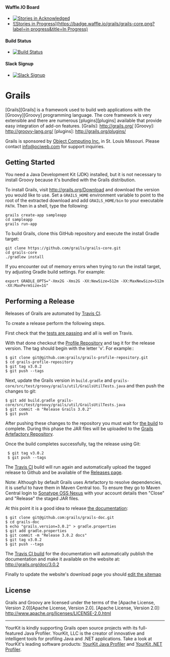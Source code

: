 #### Waffle.IO Board
- [![Stories in Acknowledged](https://badge.waffle.io/grails/grails-core.png?label=Acknowledged&title=Acknowledged)](https://waffle.io/grails/grails-core)
- [![Stories in Progress](https://badge.waffle.io/grails/grails-core.png?label=in progress&title=In Progress)](http://waffle.io/grails/grails-core)

#### Build Status
- [![Build Status](https://travis-ci.org/grails/grails-core.svg?branch=master)](https://travis-ci.org/grails/grails-core)

#### Slack Signup
- [![Slack Signup](http://slack-signup.grails.org/badge.svg)](http://slack-signup.grails.org)

Grails
===

[Grails][Grails] is a framework used to build web applications with the [Groovy][Groovy] programming language. The core framework is very extensible and there are numerous [plugins][plugins] available that provide easy integration of add-on features.
[Grails]: http://grails.org/
[Groovy]: http://groovy-lang.org/
[plugins]: http://grails.org/plugins/

Grails is sponsored by [Object Computing Inc.](http://www.ociweb.com) in St. Louis Missouri.  Please contact <info@ociweb.com> for support inquiries.

Getting Started
---

You need a Java Development Kit (JDK) installed, but it is not necessary to install Groovy because it's bundled with the Grails distribution.

To install Grails, visit http://grails.org/Download and download the version you would like to use. Set a `GRAILS_HOME` environment variable to point to the root of the extracted download and add `GRAILS_HOME/bin` to your executable `PATH`. Then in a shell, type the following:
	
	grails create-app sampleapp
	cd sampleapp
	grails run-app
	
To build Grails, clone this GitHub repository and execute the install Gradle target:

    git clone https://github.com/grails/grails-core.git
    cd grails-core
    ./gradlew install
    
If you encounter out of memory errors when trying to run the install target, try adjusting Gradle build settings. For example:

    export GRADLE_OPTS="-Xmx2G -Xms2G -XX:NewSize=512m -XX:MaxNewSize=512m -XX:MaxPermSize=1G"

Performing a Release
---

Releases of Grails are automated by [Travis CI](https://travis-ci.org/grails/grails-core).

To create a release perform the following steps.

First check that the [tests are passing](https://github.com/grails/grails-core/wiki/Travis-CI-status) and all is well on Travis.

With that done checkout the [Profile Repository](https://github.com/grails/grails-profile-repository) and tag it for the release version. The tag should begin with the letter 'v'. For example::

    $ git clone git@github.com:grails/grails-profile-repository.git
    $ cd grails-profile-repository
    $ git tag v3.0.2
    $ git push --tags

Next, update the Grails version in `build.gradle` and `grails-core/src/test/groovy/grails/util/GrailsUtilTests.java` and then push the changes to git:

    $ git add build.gradle grails-core/src/test/groovy/grails/util/GrailsUtilTests.java
    $ git commit -m "Release Grails 3.0.2"
    $ git push

After pushing these changes to the repository you must wait for [the build](https://travis-ci.org/grails/grails-core) to complete. During this phase the JAR files will be uploaded  to the [Grails Artefactory Repository](https://repo.grails.org/grails/libs-releases-local/).

Once the build completes successfully, tag the release using Git: 

     $ git tag v3.0.2
     $ git push --tags


The [Travis CI](https://travis-ci.org/grails/grails-core) build will run again and automatically upload the tagged release to Github and be available of the [Releases page](https://github.com/grails/grails-core/releases).

Note: Although by default Grails uses Artefactory to resolve dependencies, it is useful to have them in Maven Central too. To ensure they go to Maven Central login to [Sonatype OSS Nexus](https://oss.sonatype.org) with your account details then "Close" and "Release" the staged JAR files.

At this point it is a good idea to release [the documentation](https://github.com/grails/grails-doc):

    $ git clone git@github.com:grails/grails-doc.git
    $ cd grails-doc
    $ echo "grails.version=3.0.2" > gradle.properties
    $ git add gradle.properties
    $ git commit -m "Release 3.0.2 docs"
    $ git tag v3.0.2
    $ git push --tags
    
The [Travis CI build](https://travis-ci.org/grails/grails-doc) for the documentation will automatically publish the documentation and make it available on the website at: http://grails.org/doc/3.0.2

Finally to update the website's download page you should [edit the sitemap](https://github.com/grails/grails-static-website/blob/39c84b93e08ec111a7860075b89082c46083fe34/site/src/site/sitemap.groovy#L108)


License
---

Grails and Groovy are licensed under the terms of the [Apache License, Version 2.0][Apache License, Version 2.0].
[Apache License, Version 2.0]: http://www.apache.org/licenses/LICENSE-2.0.html


***

YourKit is kindly supporting Grails open source projects with its full-featured Java Profiler.
YourKit, LLC is the creator of innovative and intelligent tools for profiling
Java and .NET applications. Take a look at YourKit's leading software products:
[YourKit Java Profiler](http://www.yourkit.com/java/profiler/index.jsp) and
[YourKit .NET Profiler](http://www.yourkit.com/.net/profiler/index.jsp).
